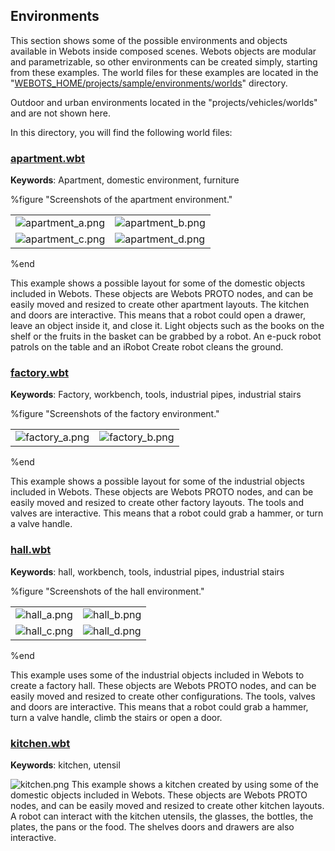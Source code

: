## Environments

This section shows some of the possible environments and objects available in Webots inside composed scenes.
Webots objects are modular and parametrizable, so other environments can be created simply, starting from these examples.
The world files for these examples are located in the "[WEBOTS\_HOME/projects/sample/environments/worlds](https://github.com/omichel/webots/tree/master/projects/samples/environments/worlds/)" directory.

Outdoor and urban environments located in the "projects/vehicles/worlds" and are not shown here.

In this directory, you will find the following world files:

### [apartment.wbt](https://github.com/omichel/webots/tree/master/projects/samples/environments/worlds/apartment.wbt)

**Keywords**: Apartment, domestic environment, furniture

%figure "Screenshots of the apartment environment."

|                                                    |                                                    |
|----------------------------------------------------|----------------------------------------------------|
| ![apartment_a.png](images/samples/apartment_a.png) | ![apartment_b.png](images/samples/apartment_b.png) |
| ![apartment_c.png](images/samples/apartment_c.png) | ![apartment_d.png](images/samples/apartment_d.png) |

%end

This example shows a possible layout for some of the domestic objects included in Webots.
These objects are Webots PROTO nodes, and can be easily moved and resized to create other apartment layouts.
The kitchen and doors are interactive.
This means that a robot could open a drawer, leave an object inside it, and close it.
Light objects such as the books on the shelf or the fruits in the basket can be grabbed by a robot.
An e-puck robot patrols on the table and an iRobot Create robot cleans the ground.

### [factory.wbt](https://github.com/omichel/webots/tree/master/projects/samples/environments/worlds/factory.wbt)

**Keywords**: Factory, workbench, tools, industrial pipes, industrial stairs

%figure "Screenshots of the factory environment."

|                                                |                                                |
|------------------------------------------------|------------------------------------------------|
| ![factory_a.png](images/samples/factory_a.png) | ![factory_b.png](images/samples/factory_b.png) |

%end

This example shows a possible layout for some of the industrial objects included in Webots.
These objects are Webots PROTO nodes, and can be easily moved and resized to create other factory layouts.
The tools and valves are interactive.
This means that a robot could grab a hammer, or turn a valve handle.

### [hall.wbt](https://github.com/omichel/webots/tree/master/projects/samples/environments/factory/worlds/hall.wbt)

**Keywords**: hall, workbench, tools, industrial pipes, industrial stairs

%figure "Screenshots of the hall environment."

|                                          |                                          |
|------------------------------------------|------------------------------------------|
| ![hall_a.png](images/samples/hall_a.png) | ![hall_b.png](images/samples/hall_b.png) |
| ![hall_c.png](images/samples/hall_c.png) | ![hall_d.png](images/samples/hall_d.png) |

%end

This example uses some of the industrial objects included in Webots to create a factory hall.
These objects are Webots PROTO nodes, and can be easily moved and resized to create other configurations.
The tools, valves and doors are interactive.
This means that a robot could grab a hammer, turn a valve handle, climb the stairs or open a door.

### [kitchen.wbt](https://github.com/omichel/webots/tree/master/projects/samples/environments/worlds/kitchen.wbt)

**Keywords**: kitchen, utensil

![kitchen.png](images/samples/kitchen.png) This example shows a kitchen created by using some of the domestic objects included in Webots.
These objects are Webots PROTO nodes, and can be easily moved and resized to create other kitchen layouts.
A robot can interact with the kitchen utensils, the glasses, the bottles, the plates, the pans or the food.
The shelves doors and drawers are also interactive.
